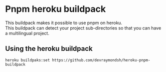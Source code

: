 # Pnpm heroku buildpack

This buildpack makes it possible to use pnpm on heroku.<br />
This buildpack can detect your project sub-directories so that you can have a multilingual project.

## Using the heroku buildpack

```shell
heroku buildpaks:set https://github.com/devraymondsh/heroku-pnpm-buildpack
```